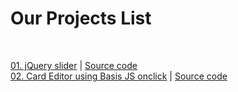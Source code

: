 # Our Projects List

<br>



<a href="https://kumarpremjeet.github.io/Our-projects/"> 01. jQuery slider</a> | <a href="https://github.com/kumarpremjeet/Our-projects/blob/main/index.html"> Source code</a> <br>
<a href="https://kumarpremjeet.github.io/Our-projects/02-Project.html"> 02. Card Editor using Basis JS onclick</a>  |  <a href="https://github.com/kumarpremjeet/Our-projects/blob/main/02-Project.html"> Source code</a>  <br>
